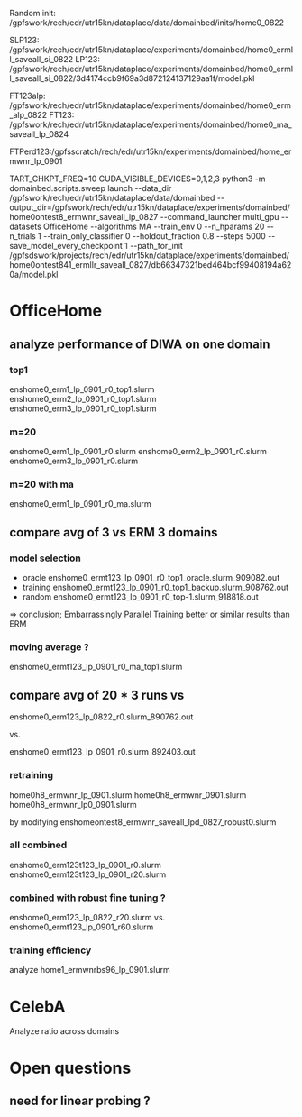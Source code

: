 
Random init: /gpfswork/rech/edr/utr15kn/dataplace/data/domainbed/inits/home0_0822

SLP123: /gpfswork/rech/edr/utr15kn/dataplace/experiments/domainbed/home0_ermll_saveall_si_0822
LP123: /gpfswork/rech/edr/utr15kn/dataplace/experiments/domainbed/home0_ermll_saveall_si_0822/3d4174ccb9f69a3d872124137129aa1f/model.pkl

FT123alp: /gpfswork/rech/edr/utr15kn/dataplace/experiments/domainbed/home0_erm_alp_0822
FT123: /gpfswork/rech/edr/utr15kn/dataplace/experiments/domainbed/home0_ma_saveall_lp_0824

FTPerd123:/gpfsscratch/rech/edr/utr15kn/experiments/domainbed/home_ermwnr_lp_0901






TART_CHKPT_FREQ=10 CUDA_VISIBLE_DEVICES=0,1,2,3 python3 -m domainbed.scripts.sweep launch --data_dir /gpfswork/rech/edr/utr15kn/dataplace/data/domainbed --output_dir=/gpfswork/rech/edr/utr15kn/dataplace/experiments/domainbed/home0ontest8_ermwnr_saveall_lp_0827 --command_launcher multi_gpu --datasets OfficeHome --algorithms MA --train_env 0 --n_hparams 20 --n_trials 1 --train_only_classifier 0 --holdout_fraction 0.8 --steps 5000 --save_model_every_checkpoint 1 --path_for_init /gpfsdswork/projects/rech/edr/utr15kn/dataplace/experiments/domainbed/home0ontest841_ermllr_saveall_0827/db66347321bed464bcf99408194a620a/model.pkl

# OfficeHome

## analyze performance of DIWA on one domain

### top1

enshome0_erm1_lp_0901_r0_top1.slurm
enshome0_erm2_lp_0901_r0_top1.slurm
enshome0_erm3_lp_0901_r0_top1.slurm

### m=20
enshome0_erm1_lp_0901_r0.slurm
enshome0_erm2_lp_0901_r0.slurm
enshome0_erm3_lp_0901_r0.slurm

### m=20 with ma
enshome0_erm1_lp_0901_r0_ma.slurm


## compare avg of 3 vs ERM 3 domains





### model selection
- oracle
enshome0_ermt123_lp_0901_r0_top1_oracle.slurm_909082.out
- training
enshome0_ermt123_lp_0901_r0_top1_backup.slurm_908762.out
- random
enshome0_ermt123_lp_0901_r0_top-1.slurm_918818.out

=> conclusion; Embarrassingly Parallel Training
better or similar results than ERM

### moving average ?
enshome0_ermt123_lp_0901_r0_ma_top1.slurm


## compare avg of 20 * 3 runs vs


enshome0_erm123_lp_0822_r0.slurm_890762.out

vs.

enshome0_ermt123_lp_0901_r0.slurm_892403.out
### retraining
home0h8_ermwnr_lp_0901.slurm
home0h8_ermwnr_0901.slurm
home0h8_ermwnr_lp0_0901.slurm

by modifying enshomeontest8_ermwnr_saveall_lpd_0827_robust0.slurm


### all combined

enshome0_erm123t123_lp_0901_r0.slurm
enshome0_erm123t123_lp_0901_r20.slurm
### combined with robust fine tuning ?

enshome0_erm123_lp_0822_r20.slurm
vs.
enshome0_ermt123_lp_0901_r60.slurm



### training efficiency
analyze home1_ermwnrbs96_lp_0901.slurm


# CelebA

Analyze ratio across domains
# Open questions
## need for linear probing ?

##

